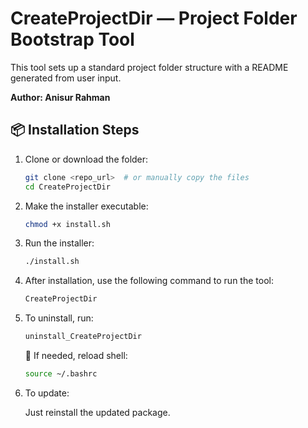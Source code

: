 # CreateProjectDir — Project Folder Bootstrap Tool

This tool sets up a standard project folder structure with a README generated from user input.

**Author: Anisur Rahman**

## 📦 Installation Steps

1. Clone or download the folder:

   ```bash
   git clone <repo_url>  # or manually copy the files
   cd CreateProjectDir
   ```

2. Make the installer executable:

   ```bash
   chmod +x install.sh
   ```

3. Run the installer:

   ```bash
   ./install.sh
   ```

4. After installation, use the following command to run the tool:

   ```bash
   CreateProjectDir
   ```

5. To uninstall, run:

   ```bash
   uninstall_CreateProjectDir
   ```

   🔁 If needed, reload shell:

   ```bash
   source ~/.bashrc
   ```

6. To update:

   Just reinstall the updated package.
